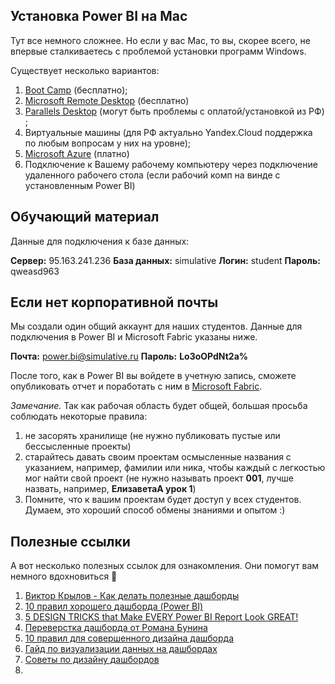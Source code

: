 ## Установка Power BI на Mac

Тут все немного сложнее. Но если у вас Mac, то вы, скорее всего, не впервые сталкиваетесь с проблемой установки программ Windows.

Существует несколько вариантов:

1. [Boot Camp](https://powerbimac.com/install-power-bi-desktop-for-mac/boot-camp/) (бесплатно);
2. [Microsoft Remote Desktop](https://powerbimac.com/install-power-bi-desktop-for-mac/remote-desktop/_) (бесплатно)
3. [Parallels Desktop](https://powerbimac.com/install-power-bi-desktop-for-mac/parallels/) (могут быть проблемы с оплатой/установкой из РФ) ;
4. Виртуальные машины (для РФ актуально Yandex.Cloud поддержка по любым вопросам у них на уровне);
5. [Microsoft Azure](https://powerbimac.com/install-power-bi-desktop-for-mac/azure/) (платно)
6. Подключение к Вашему рабочему компьютеру через подключение удаленного рабочего стола (если рабочий комп на винде с установленным Power BI)



## Обучающий материал

Данные для подключения к базе данных:

**Сервер:** 95.163.241.236
**База данных:** simulative 
**Логин:** student 
**Пароль:** qweasd963


## Если нет корпоративной почты

Мы создали один общий аккаунт для наших студентов. Данные для подключения в Power BI и Microsoft Fabric указаны ниже.

**Почта:** power.bi@simulative.ru **Пароль:** **Lo3oOPdNt2a%**

После того, как в Power BI вы войдете в учетную запись, сможете опубликовать отчет и поработать с ним в [Microsoft Fabric](https://app.powerbi.com/).

_Замечание._ Так как рабочая область будет общей, большая просьба соблюдать некоторые правила:

1. не засорять хранилище (не нужно публиковать пустые или бессысленные проекты)
2. старайтесь давать своим проектам осмысленные названия с указанием, например, фамилии или ника, чтобы каждый с легкостью мог найти свой проект (не нужно называть проект **001**, лучше назвать, например, **ЕлизаветаА урок 1**)
3. Помните, что к вашим проектам будет доступ у всех студентов. Думаем, это хороший способ обмены знаниями и опытом :)




## Полезные ссылки

А вот несколько полезных ссылок для ознакомления. Они помогут вам немного вдохновиться 🙂

1. [Виктор Крылов - Как делать полезные дашборды](https://www.youtube.com/watch?v=UPeqCEG6kkI)
2. [10 правил хорошего дашборда (Power BI)](https://www.youtube.com/watch?v=Ancg4scQzSU)
3. [5 DESIGN TRICKS that Make EVERY Power BI Report Look GREAT!](https://www.youtube.com/watch?v=v6fP8gyCLLc)
4. [Переверстка дашборда от Романа Бунина](https://www.youtube.com/watch?v=3zjuDZjHkDM)
5. [10 правил для совершенного дизайна дашборда](https://leftjoin.ru/all/10-rules-for-better-dashboard-design/)
6. [Гайд по визуализации данных на дашбордах](https://room42.ru/blog/glava_1_osnovy_visualizacii)
7. [Советы по дизайну дашбордов](https://alexkolokolov.com/ru/blog/dashboard_design)
8. 
